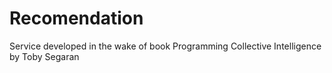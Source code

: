 Recomendation
=============

Service developed in the wake of book Programming Collective Intelligence by Toby Segaran